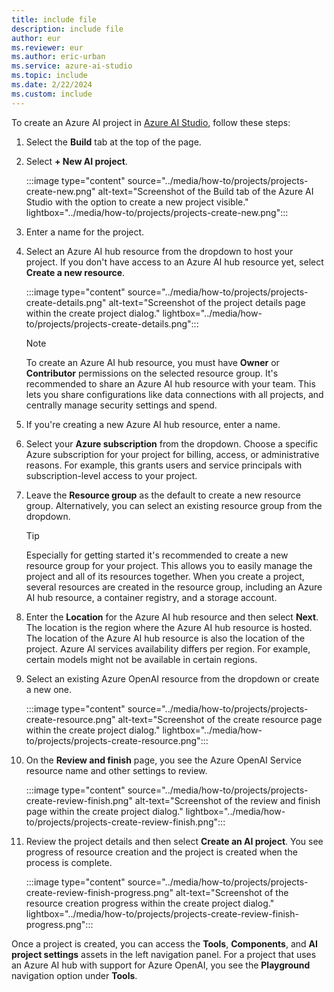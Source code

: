 ```yaml
---
title: include file
description: include file
author: eur
ms.reviewer: eur
ms.author: eric-urban
ms.service: azure-ai-studio
ms.topic: include
ms.date: 2/22/2024
ms.custom: include
---
```


To create an Azure AI project in [Azure AI Studio](https://ai.azure.com), follow these steps:

1. Select the **Build** tab at the top of the page.
1. Select **+ New AI project**.

    :::image type="content" source="../media/how-to/projects/projects-create-new.png" alt-text="Screenshot of the Build tab of the Azure AI Studio with the option to create a new project visible." lightbox="../media/how-to/projects/projects-create-new.png":::

1. Enter a name for the project.
1. Select an Azure AI hub resource from the dropdown to host your project. If you don't have access to an Azure AI hub resource yet, select **Create a new resource**.

    :::image type="content" source="../media/how-to/projects/projects-create-details.png" alt-text="Screenshot of the project details page within the create project dialog." lightbox="../media/how-to/projects/projects-create-details.png":::

    > [!NOTE]
    > To create an Azure AI hub resource, you must have **Owner** or **Contributor** permissions on the selected resource group. It's recommended to share an Azure AI hub resource with your team. This lets you share configurations like data connections with all projects, and centrally manage security settings and spend.

1. If you're creating a new Azure AI hub resource, enter a name.

1. Select your **Azure subscription** from the dropdown. Choose a specific Azure subscription for your project for billing, access, or administrative reasons. For example, this grants users and service principals with subscription-level access to your project.

1. Leave the **Resource group** as the default to create a new resource group. Alternatively, you can select an existing resource group from the dropdown.

    > [!TIP]
    > Especially for getting started it's recommended to create a new resource group for your project. This allows you to easily manage the project and all of its resources together. When you create a project, several resources are created in the resource group, including an Azure AI hub resource, a container registry, and a storage account.

1. Enter the **Location** for the Azure AI hub resource and then select **Next**. The location is the region where the Azure AI hub resource is hosted. The location of the Azure AI hub resource is also the location of the project. Azure AI services availability differs per region. For example, certain models might not be available in certain regions.
1. Select an existing Azure OpenAI resource from the dropdown or create a new one. 

    :::image type="content" source="../media/how-to/projects/projects-create-resource.png" alt-text="Screenshot of the create resource page within the create project dialog." lightbox="../media/how-to/projects/projects-create-resource.png":::

1. On the **Review and finish** page, you see the Azure OpenAI Service resource name and other settings to review.

    :::image type="content" source="../media/how-to/projects/projects-create-review-finish.png" alt-text="Screenshot of the review and finish page within the create project dialog." lightbox="../media/how-to/projects/projects-create-review-finish.png":::

1. Review the project details and then select **Create an AI project**. You see progress of resource creation and the project is created when the process is complete.

    :::image type="content" source="../media/how-to/projects/projects-create-review-finish-progress.png" alt-text="Screenshot of the resource creation progress within the create project dialog." lightbox="../media/how-to/projects/projects-create-review-finish-progress.png":::

Once a project is created, you can access the **Tools**, **Components**, and **AI project settings** assets in the left navigation panel. For a project that uses an Azure AI hub with support for Azure OpenAI, you see the **Playground** navigation option under **Tools**. 
